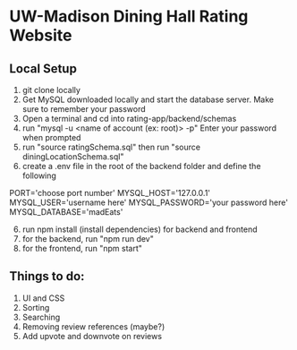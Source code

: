 # UW-Madison Dining Hall Rating Website

## Local Setup

1. git clone locally
2. Get MySQL downloaded locally and start the database server. Make sure to remember your password
3. Open a terminal and cd into rating-app/backend/schemas
4. run "mysql -u <name of account (ex: root)> -p" Enter your password when prompted
5. run "source ratingSchema.sql" then run "source diningLocationSchema.sql"
6. create a .env file in the root of the backend folder and define the following

PORT='choose port number'
MYSQL_HOST='127.0.0.1'
MYSQL_USER='username here'
MYSQL_PASSWORD='your password here'
MYSQL_DATABASE='madEats'

6. run npm install (install dependencies) for backend and frontend
7. for the backend, run "npm run dev"
8. for the frontend, run "npm start"

## Things to do:

1. UI and CSS
2. Sorting
3. Searching
4. Removing review references (maybe?)
5. Add upvote and downvote on reviews
